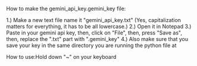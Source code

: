 How to make the gemini_api_key.gemini_key file:


1.) Make a new text file name it "gemini_api_key.txt" (Yes, capitalization matters for everything, it has to be all lowercase.)
2.) Open it in Notepad
3.) Paste in your gemini api key, then, click on "File", then, press "Save as", then, replace the ".txt" part with ".gemini_key"
4.) Also make sure that you save your key in the same directory you are running the python file at


How to use:Hold down "~" on your keyboard
